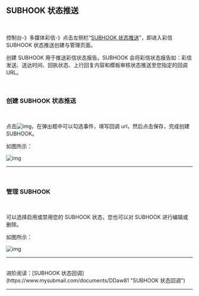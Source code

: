 ## SUBHOOK 状态推送

<br>

控制台-》多媒体彩信-》点击左侧栏“[SUBHOOK 状态推送](https://www.mysubmail.com/console/mms/subhook)”，即进入彩信 SUBHOOK 状态推送创建与管理页面。

创建 SUBHOOK 用于推送彩信状态报告。SUBHOOK 会将彩信状态报告如：彩信发送、送达时间、回执状态、上行回复内容和模板审核状态推送至您指定的回调 URL。

 <br>

### **创建 SUBHOOK 状态推送**

<br>

点击![img](https://libraries.mysubmail.com/public/99040a5a4bb73c0f8ab0495dae84a27f/images/0ca72a3828cfb69b394fe1fab0db6dd7.png)，在弹出框中可以勾选事件，填写回调 url，然后点击保存，完成创建 SUBHOOK。

如图所示：

![img](https://libraries.mysubmail.com/public/745bbd47ee09e5810cebad1688282e65/images/dd1ff4d681816649f5a7faa77152e378.gif)

 

------

 <br>

### **管理 SUBHOOK**

<br>

可以选择启用或禁用您的 SUBHOOK 状态，您也可以对 SUBHOOK 进行编辑或删除。

如图所示：

![img](https://libraries.mysubmail.com/public/745bbd47ee09e5810cebad1688282e65/images/40743285fb96a1ec18b85dd3afce8c04.png)


------

<br>
进阶阅读：[SUBHOOK 状态回调](https://www.mysubmail.com/documents/DDaw81 "SUBHOOK 状态回调")

------